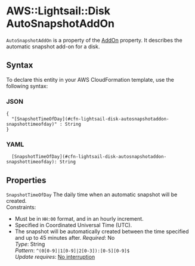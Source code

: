 # AWS::Lightsail::Disk AutoSnapshotAddOn<a name="aws-properties-lightsail-disk-autosnapshotaddon"></a>

`AutoSnapshotAddOn` is a property of the [AddOn](https://docs.aws.amazon.com/AWSCloudFormation/latest/UserGuide/aws-properties-lightsail-disk-addon.html) property\. It describes the automatic snapshot add\-on for a disk\.

## Syntax<a name="aws-properties-lightsail-disk-autosnapshotaddon-syntax"></a>

To declare this entity in your AWS CloudFormation template, use the following syntax:

### JSON<a name="aws-properties-lightsail-disk-autosnapshotaddon-syntax.json"></a>

```
{
  "[SnapshotTimeOfDay](#cfn-lightsail-disk-autosnapshotaddon-snapshottimeofday)" : String
}
```

### YAML<a name="aws-properties-lightsail-disk-autosnapshotaddon-syntax.yaml"></a>

```
  [SnapshotTimeOfDay](#cfn-lightsail-disk-autosnapshotaddon-snapshottimeofday): String
```

## Properties<a name="aws-properties-lightsail-disk-autosnapshotaddon-properties"></a>

`SnapshotTimeOfDay`  <a name="cfn-lightsail-disk-autosnapshotaddon-snapshottimeofday"></a>
The daily time when an automatic snapshot will be created\.  
Constraints:  
+ Must be in `HH:00` format, and in an hourly increment\.
+ Specified in Coordinated Universal Time \(UTC\)\.
+ The snapshot will be automatically created between the time specified and up to 45 minutes after\.
*Required*: No  
*Type*: String  
*Pattern*: `^(0[0-9]|1[0-9]|2[0-3]):[0-5][0-9]$`  
*Update requires*: [No interruption](https://docs.aws.amazon.com/AWSCloudFormation/latest/UserGuide/using-cfn-updating-stacks-update-behaviors.html#update-no-interrupt)